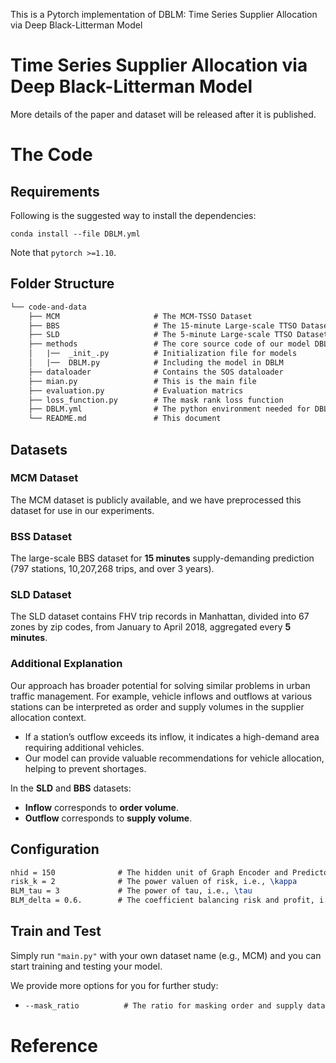 This is a Pytorch implementation of DBLM: Time Series Supplier Allocation via Deep Black-Litterman Model

# Time Series Supplier Allocation via Deep Black-Litterman Model

More details of the paper and dataset will be released after it is published.


# The Code

## Requirements

Following is the suggested way to install the dependencies:

    conda install --file DBLM.yml

Note that ``pytorch >=1.10``.

## Folder Structure

```tex
└── code-and-data
    ├── MCM                     # The MCM-TSSO Dataset
    ├── BBS                     # The 15-minute Large-scale TTSO Dataset for Traffic Management
    ├── SLD                     # The 5-minute Large-scale TTSO Dataset for Traffic Management
    ├── methods                 # The core source code of our model DBLM
    │   |──  _init_.py          # Initialization file for models
    │   |──  DBLM.py            # Including the model in DBLM    
    ├── dataloader              # Contains the SOS dataloader 
    ├── mian.py                 # This is the main file
    ├── evaluation.py           # Evaluation matrics
    ├── loss_function.py        # The mask rank loss function
    ├── DBLM.yml                # The python environment needed for DBLM
    └── README.md               # This document
```

## Datasets

### MCM Dataset
The MCM dataset is publicly available, and we have preprocessed this dataset for use in our experiments.

### BSS Dataset
The large-scale BBS dataset for **15 minutes** supply-demanding prediction (797 stations, 10,207,268 trips, and over 3 years).

### SLD Dataset
The SLD dataset contains FHV trip records in Manhattan, divided into 67 zones by zip codes, from January to April 2018, aggregated every **5 minutes**.

### Additional Explanation
Our approach has broader potential for solving similar problems in urban traffic management. For example, vehicle inflows and outflows at various stations can be interpreted as order and supply volumes in the supplier allocation context. 
- If a station’s outflow exceeds its inflow, it indicates a high-demand area requiring additional vehicles. 
- Our model can provide valuable recommendations for vehicle allocation, helping to prevent shortages.

In the **SLD** and **BBS** datasets:
- **Inflow** corresponds to **order volume**.
- **Outflow** corresponds to **supply volume**.

## Configuration

```tex
nhid = 150              # The hidden unit of Graph Encoder and Predictor
risk_k = 2              # The power valuen of risk, i.e., \kappa
BLM_tau = 3             # The power of tau, i.e., \tau
BLM_delta = 0.6.        # The coefficient balancing risk and profit, i.e., \delta
```


##  Train and Test

Simply run  `"main.py"` with your own dataset name (e.g.,  MCM) and you can start training and testing your model.

We provide more options for you for further study:

- ```tex
  --mask_ratio          # The ratio for masking order and supply data
  ```

# Reference

```
```


